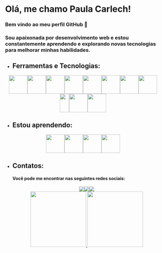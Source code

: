 # Olá, me chamo Paula Carlech! 
### Bem vindo ao meu perfil GitHub 👋 
### Sou apaixonada por desenvolvimento web e estou constantemente aprendendo e explorando novas tecnologias para melhorar minhas habilidades.

- ## Ferramentas e Tecnologias:

<div align="center" style="display: flex; flex-wrap: wrap; justify-content: center;">
  <img src="https://cdn.jsdelivr.net/gh/devicons/devicon/icons/git/git-original-wordmark.svg" width="60" height="60"/>
  <img src="https://cdn.jsdelivr.net/gh/devicons/devicon/icons/github/github-original-wordmark.svg" width="60" height="60"/>
  <img src="https://cdn.jsdelivr.net/gh/devicons/devicon/icons/c/c-original.svg" width="60" height="60"/>
  <img src="https://cdn.jsdelivr.net/gh/devicons/devicon/icons/html5/html5-original.svg" width="60" height="60"/>
  <img src="https://cdn.jsdelivr.net/gh/devicons/devicon/icons/css3/css3-original.svg" width="60" height="60"/>
  <img src="https://cdn.jsdelivr.net/gh/devicons/devicon/icons/javascript/javascript-original.svg" width="60" height="60"/>
  <img src="https://cdn.jsdelivr.net/gh/devicons/devicon/icons/composer/composer-original.svg" width="60" height="60"/>
  <img src="https://cdn.jsdelivr.net/gh/devicons/devicon/icons/bootstrap/bootstrap-original.svg" width="60" height="60"/>
  <img src="https://cdn.jsdelivr.net/gh/devicons/devicon/icons/sass/sass-original.svg" width="30" width="60" height="60"/>
  <img src="https://cdn.jsdelivr.net/gh/devicons/devicon/icons/tailwindcss/tailwindcss-original-wordmark.svg" width="60" height="60"/>
  <img src="https://cdn.jsdelivr.net/gh/devicons/devicon/icons/canva/canva-original.svg" width="60" height="60"/>
</div>
          
- ## Estou aprendendo:

<div align="center" style="display: flex; flex-wrap: wrap; justify-content: center;">
  <img src="https://cdn.jsdelivr.net/gh/devicons/devicon/icons/mysql/mysql-original-wordmark.svg" width="60" height="60"/>
  <img src="https://cdn.jsdelivr.net/gh/devicons/devicon/icons/nodejs/nodejs-original.svg" width="60" height="60"/>
  <img src="https://cdn.jsdelivr.net/gh/devicons/devicon/icons/php/php-original.svg" width="60" height="60"/>
  <img src="https://cdn.jsdelivr.net/gh/devicons/devicon/icons/react/react-original-wordmark.svg" width="60" height="60"/>
</div>

- ## Contatos:

  #### Você pode me encontrar nas seguintes redes sociais:

  <div align="center" style="display: flex; flex-wrap: wrap; justify-content: center;">
  <a href="https://www.instagram.com/paulacarlech/" target="_blank"><img loading="lazy" src="https://img.shields.io/badge/-Instagram-%23E4405F?style=for-the-                    badge&logo=instagram&logoColor=white" target="_blank"></a>
  <a href = "mailto:paulacarlech@gmail.com"><img loading="lazy" src="https://img.shields.io/badge/Gmail-D14836?style=for-the-badge&logo=gmail&logoColor=white"                 target="_blank"></a>  
  <a href="https://www.linkedin.com/in/paula-carlech-0a283b1a7/" target="_blank"><img loading="lazy" src="https://img.shields.io/badge/-LinkedIn-%230077B5?style=for-          the-badge&logo=linkedin&logoColor=white" target="_blank"></a>   
  </div>

  <div align="center" style="display: flex; flex-wrap: wrap; justify-content: center;">
    <a href="https://github.com/seu-usuário-aqui">
    <img loading="lazy" height="180em" src="https://github-readme-stats.vercel.app/api/top-langs/?username=Paula-Carlech&layout=compact&langs_count=7&theme=dracula"/>
    <img loading="lazy" height="180em" src="https://github-readme-stats.vercel.app/api?username=Paula-Carlech&show_icons=true&theme=dracula&include_all_commits=true&count_private=true"/>
  </div>
